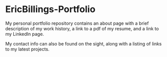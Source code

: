 # EricBillings-Portfolio

My personal portfolio repository contains an about page with a brief description of my work history, a link to a pdf of my resume, and a link to my LinkedIn page.

My contact info can also be found on the sight, along with a listing of links to my latest projects.


